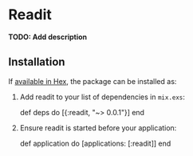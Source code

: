 # Readit

**TODO: Add description**

## Installation

If [available in Hex](https://hex.pm/docs/publish), the package can be installed as:

  1. Add readit to your list of dependencies in `mix.exs`:

        def deps do
          [{:readit, "~> 0.0.1"}]
        end

  2. Ensure readit is started before your application:

        def application do
          [applications: [:readit]]
        end

